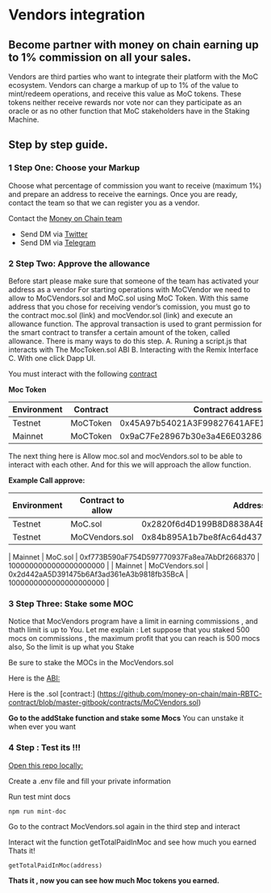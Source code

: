 # Vendors integration

## Become partner with money on chain earning up to 1% commission on all your sales.

Vendors are third parties who want to integrate their platform with the MoC ecosystem. Vendors can charge a markup of up to 1% of the value to mint/redeem operations, and receive this value as MoC tokens. These tokens neither receive rewards nor vote nor can they participate as an oracle or as no other function that MoC stakeholders have in the Staking Machine.

## Step by step guide.

### 1 Step One: Choose your Markup
Choose what percentage of commission you want to receive (maximum 1%) and prepare an address to receive the earnings. Once you are ready, contact the team so that we can register you as a vendor.

Contact the [Money on Chain team](https://moneyonchain.com/)
* Send DM via [Twitter](https://twitter.com/moneyonchainok)
* Send DM via [Telegram](https://t.me/MoneyOnChainCommunity)
 

 ### 2 Step Two: Approve the allowance


Before start please make sure that someone of the team has activated your address as a vendor For starting operations with MoCVendor we need to allow to MoCVendors.sol and MoC.sol using MoC Token.
With this same address that you chose for receiving vendor’s comission, you must go to the contract moc.sol (link) and mocVendor.sol (link) and execute an allowance function. The approval transaction is used to grant permission for the smart contract to transfer a certain amount of the token, called allowance.
There is many ways to do this step.
A. Runing a script.js that interacts with The MocToken.sol  ABI
B. Interacting with the Remix Interface 
C. With one click Dapp UI.


You must interact with the following [contract](https://github.com/money-on-chain/main-RBTC-contract/blob/master-gitbook/contracts/token/MoCToken.sol) 

**Moc Token**

| Environment | Contract | Contract address |
| --- | --- | --- |
| Testnet | MoCToken | 0x45A97b54021A3F99827641AFE1bFae574431E6ab |
| Mainnet | MoCToken | 0x9aC7Fe28967b30e3a4E6E03286D715B42B453d10 |



The next thing here is Allow moc.sol and mocVendors.sol to be able to interact with each other. And for this we will approach the allow function.


**Example Call approve:**

| Environment | Contract to allow | Address                                    | Amount in wei          |
| ---         | ---               | ---                                        | ---                    |
| Testnet     | MoC.sol           | 0x2820f6d4D199B8D8838A4B26F9917754B86a0c1F | 1000000000000000000000 |
| Testnet     | MoCVendors.sol    | 0x84b895A1b7be8fAc64d43757479281Bf0b5E3719 | 1000000000000000000000 |

| Mainnet     | MoC.sol           | 0xf773B590aF754D597770937Fa8ea7AbDf2668370 | 1000000000000000000000 |
| Mainnet     | MoCVendors.sol    | 0x2d442aA5D391475b6Af3ad361eA3b9818fb35BcA | 1000000000000000000000 |


### 3 Step Three: Stake some MOC

Notice that MocVendors program have a limit in earning commissions , and thath limit is up to You. Let me explain : Let suppose that you staked 500 mocs on commissions , the maximum profit that you can reach is 500 mocs also, So the limit is up what you Stake

Be sure to stake the MOCs in the MocVendors.sol

Here is the [ABI:](https://docs.moneyonchain.com/main-rbtc-contract/smart-contracts/abis-documentation/mocvendors)

Here is the .sol [contract:] (https://github.com/money-on-chain/main-RBTC-contract/blob/master-gitbook/contracts/MoCVendors.sol)

**Go to the addStake function and stake some Mocs**
You can unstake it when ever you want


### 4 Step : Test its !!!


[Open this repo locally:](https://github.com/money-on-chain/moc-integration-js)

Create a .env file and fill your private information 

Run test mint docs

`npm run mint-doc`


Go to the contract MocVendors.sol again in the third step and interact 

Interact wit the function getTotalPaidInMoc and see how much you earned Thats it!

`getTotalPaidInMoc(address)`

**Thats it , now you can see how much Moc tokens you earned.**